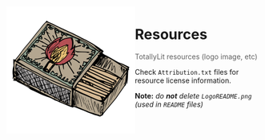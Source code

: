 <img src="Images/Logo/LogoREADME.png" align="left" />

# Resources

> TotallyLit resources (logo image, etc)

Check `Attribution.txt` files for resource license information.

**Note:** _do **not** delete `LogoREADME.png` (used in `README` files)_
